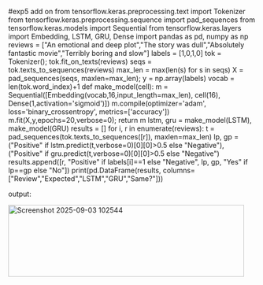 #exp5 add on
from tensorflow.keras.preprocessing.text import Tokenizer
from tensorflow.keras.preprocessing.sequence import pad_sequences
from tensorflow.keras.models import Sequential
from tensorflow.keras.layers import Embedding, LSTM, GRU, Dense
import pandas as pd, numpy as np
reviews = ["An emotional and deep plot","The story was dull","Absolutely fantastic movie","Terribly boring and slow"]
labels = [1,0,1,0]
tok = Tokenizer(); tok.fit_on_texts(reviews)
seqs = tok.texts_to_sequences(reviews)
max_len = max(len(s) for s in seqs)
X = pad_sequences(seqs, maxlen=max_len); y = np.array(labels)
vocab = len(tok.word_index)+1
def make_model(cell):
    m = Sequential([Embedding(vocab,16,input_length=max_len), cell(16), Dense(1,activation='sigmoid')])
    m.compile(optimizer='adam', loss='binary_crossentropy', metrics=['accuracy'])
    m.fit(X,y,epochs=20,verbose=0); return m
lstm, gru = make_model(LSTM), make_model(GRU)
results = []
for i, r in enumerate(reviews):
    t = pad_sequences(tok.texts_to_sequences([r]), maxlen=max_len)
    lp, gp = ("Positive" if lstm.predict(t,verbose=0)[0][0]>0.5 else "Negative"), ("Positive" if gru.predict(t,verbose=0)[0][0]>0.5 else "Negative")
    results.append([r, "Positive" if labels[i]==1 else "Negative", lp, gp, "Yes" if lp==gp else "No"])
print(pd.DataFrame(results, columns=["Review","Expected","LSTM","GRU","Same?"]))

output:

<img width="479" height="146" alt="Screenshot 2025-09-03 102544" src="https://github.com/user-attachments/assets/bb2e0a4f-2a37-4f33-891d-ac7963add552" />
